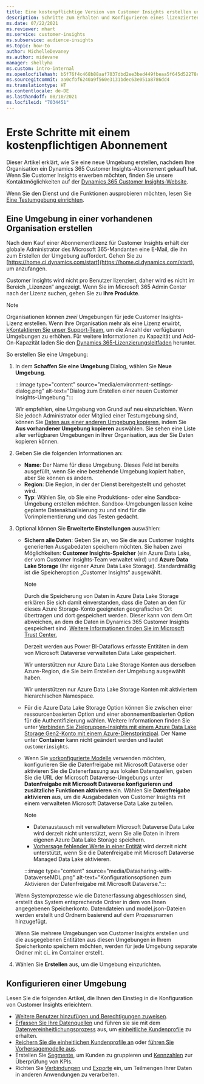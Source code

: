 ```yaml
---
title: Eine kostenpflichtige Version von Customer Insights erstellen und konfigurieren
description: Schritte zum Erhalten und Konfigurieren eines lizenzierten Abonnements von Dynamics 365 Customer Insights.
ms.date: 07/22/2021
ms.reviewer: mhart
ms.service: customer-insights
ms.subservice: audience-insights
ms.topic: how-to
author: MichelleDevaney
ms.author: midevane
manager: shellyha
ms.custom: intro-internal
ms.openlocfilehash: b5f76f4c468b88aaf7037dbd2ee3bed449fbeaa5f645d52278eee05b36b4e328
ms.sourcegitcommit: aa0cfbf6240a9f560e3131bdec63e051a8786dd4
ms.translationtype: HT
ms.contentlocale: de-DE
ms.lasthandoff: 08/10/2021
ms.locfileid: "7034451"
---
```

# <a name="get-started-with-a-paid-subscription"></a>Erste Schritte mit einem kostenpflichtigen Abonnement

Dieser Artikel erklärt, wie Sie eine neue Umgebung erstellen, nachdem Ihre Organisation ein Dynamics 365 Customer Insights-Abonnement gekauft hat. Wenn Sie Customer Insights erwerben möchten, finden Sie unsere Kontaktmöglichkeiten auf der [Dynamics 365 Customer Insights-Website](https://dynamics.microsoft.com/ai/customer-insights/). 

Wenn Sie den Dienst und die Funktionen ausprobieren möchten, lesen Sie [Eine Testumgebung einrichten](get-started-trial.md).

## <a name="create-an-environment-in-an-existing-organization"></a>Eine Umgebung in einer vorhandenen Organisation erstellen

Nach dem Kauf einer Abonnementlizenz für Customer Insights erhält der globale Administrator des Microsoft 365-Mandanten eine E-Mail, die ihn zum Erstellen der Umgebung auffordert. Gehen Sie zu [https://home.ci.dynamics.com/start](https://home.ci.dynamics.com/start), um anzufangen. 

Customer Insights wird nicht pro Benutzer lizenziert, daher wird es nicht im Bereich „Lizenzen“ angezeigt. Wenn Sie im Microsoft 365 Admin Center nach der Lizenz suchen, gehen Sie zu **Ihre Produkte**. 

> [!NOTE]
> Organisationen können *zwei* Umgebungen für jede Customer Insights-Lizenz erstellen. Wenn Ihre Organisation mehr als eine Lizenz erwirbt, [kKontaktieren Sie unser Support-Team](https://go.microsoft.com/fwlink/?linkid=2079641), um die Anzahl der verfügbaren Umgebungen zu erhöhen. Für weitere Informationen zu Kapazität und Add-On-Kapazität laden Sie den [Dynamics 365-Lizenzierungsleitfaden](https://go.microsoft.com/fwlink/?LinkId=866544) herunter.

So erstellen Sie eine Umgebung:

1. In dem **Schaffen Sie eine Umgebung** Dialog, wählen Sie **Neue Umgebung**.

   :::image type="content" source="media/environment-settings-dialog.png" alt-text="Dialog zum Erstellen einer neuen Customer Insights-Umgebung.":::

   Wir empfehlen, eine Umgebung von Grund auf neu einzurichten. Wenn Sie jedoch Administrator oder Mitglied einer Testumgebung sind, können Sie [Daten aus einer anderen Umgebung kopieren](manage-environments.md#copy-the-environment-configuration), indem Sie **Aus vorhandener Umgebung kopieren** auswählen. Sie sehen eine Liste aller verfügbaren Umgebungen in Ihrer Organisation, aus der Sie Daten kopieren können.

1. Geben Sie die folgenden Informationen an:
   - **Name**: Der Name für diese Umgebung. Dieses Feld ist bereits ausgefüllt, wenn Sie eine bestehende Umgebung kopiert haben, aber Sie können es ändern.
   - **Region**: Die Region, in der der Dienst bereitgestellt und gehostet wird.
   - **Typ**: Wählen Sie, ob Sie eine Produktions- oder eine Sandbox-Umgebung erstellen möchten. Sandbox-Umgebungen lassen keine geplante Datenaktualisierung zu und sind für die Vorimplementierung und das Testen gedacht.
   
1. Optional können Sie **Erweiterte Einstellungen** auswählen:

   - **Sichern alle Daten**: Geben Sie an, wo Sie die aus Customer Insights generierten Ausgabedaten speichern möchten. Sie haben zwei Möglichkeiten: **Customer Insights-Speicher** (ein Azure Data Lake, der vom Customer Insights-Team verwaltet wird) und **Azure Data Lake Storage** (Ihr eigener Azure Data Lake Storage). Standardmäßig ist die Speicheroption „Customer Insights“ ausgewählt.

     > [!NOTE]
     > Durch die Speicherung von Daten in Azure Data Lake Storage erklären Sie sich damit einverstanden, dass die Daten an den für dieses Azure Storage-Konto geeigneten geografischen Ort übertragen und dort gespeichert werden. Dieser kann von dem Ort abweichen, an dem die Daten in Dynamics 365 Customer Insights gespeichert sind. [Weitere Informationen finden Sie im Microsoft Trust Center.](https://www.microsoft.com/trust-center)
     >
     > Derzeit werden aus Power BI-Dataflows erfasste Entitäten in dem von Microsoft Dataverse verwalteten Data Lake gespeichert. 
     > 
     > Wir unterstützen nur Azure Data Lake Storage Konten aus derselben Azure-Region, die Sie beim Erstellen der Umgebung ausgewählt haben. 
     > 
     > Wir unterstützen nur Azure Data Lake Storage Konten mit aktiviertem hierarchischen Namespace.


   - Für die Azure Data Lake Storage Option können Sie zwischen einer ressourcenbasierten Option und einer abonnementbasierten Option für die Authentifizierung wählen. Weitere Informationen finden Sie unter [Verbinden Sie Zielgruppen-Insights mit einem Azure Data Lake Storage Gen2-Konto mit einem Azure-Dienstprinzipal](connect-service-principal.md). Der Name unter **Container** kann nicht geändert werden und lautet `customerinsights`.
   
   - Wenn Sie [vorkonfigurierte Modelle](predictions-overview.md#out-of-box-models) verwenden möchten, konfigurieren Sie die Datenfreigabe mit Microsoft Dataverse oder aktivieren Sie die Datenerfassung aus lokalen Datenquellen, geben Sie die URL der Microsoft Dataverse-Umgebungs unter **Datenfreigabe mit Microsoft Dataverse konfigurieren und zusätzliche Funktionen aktivieren** ein. Wählen Sie **Datenfreigabe aktivieren** aus, um die Ausgabedaten von Customer Insights mit einem verwalteten Microsoft Dataverse Data Lake zu teilen.

     > [!NOTE]
     > - Datenaustausch mit verwaltetem Microsoft Dataverse Data Lake wird derzeit nicht unterstützt, wenn Sie alle Daten in Ihrem eigenen Azure Data Lake Storage speichern.
     > - [Vorhersage fehlender Werte in einer Entität](predictions.md) wird derzeit nicht unterstützt, wenn Sie die Datenfreigabe mit Microsoft Dataverse Managed Data Lake aktivieren.

     :::image type="content" source="media/Datasharing-with-DataverseMDL.png" alt-text="Konfigurationsoptionen zum Aktivieren der Datenfreigabe mit Microsoft Dataverse.":::

   Wenn Systemprozesse wie die Datenerfassung abgeschlossen sind, erstellt das System entsprechende Ordner in dem von Ihnen angegebenen Speicherkonto. Datendateien und model.json-Dateien werden erstellt und Ordnern basierend auf dem Prozessnamen hinzugefügt.

   Wenn Sie mehrere Umgebungen von Customer Insights erstellen und die ausgegebenen Entitäten aus diesen Umgebungen in Ihrem Speicherkonto speichern möchten, werden für jede Umgebung separate Ordner mit ci_<environmentid> im Container erstellt.

1. Wählen Sie **Erstellen** aus, um die Umgebung einzurichten. 

## <a name="configure-an-environment"></a>Konfigurieren einer Umgebung

Lesen Sie die folgenden Artikel, die Ihnen den Einstieg in die Konfiguration von Customer Insights erleichtern. 

- [Weitere Benutzer hinzufügen und Berechtigungen zuweisen](permissions.md).
- [Erfassen Sie Ihre Datenquellen](data-sources.md) und führen sie sie mit dem [Datenvereinheitlichungsprozess](data-unification.md) aus, um [einheitliche Kundenprofile](customer-profiles.md) zu erhalten.
- [Reichern Sie die einheitlichen Kundenprofile an](enrichment-hub.md) oder [führen Sie Vorhersagemodelle aus](predictions-overview.md).
- Erstellen Sie [Segmente](segments.md), um Kunden zu gruppieren und [Kennzahlen](measures.md) zur Überprüfung von KPIs.
- Richten Sie [Verbindungen](connections.md) und [Exporte](export-destinations.md) ein, um Teilmengen Ihrer Daten in anderen Anwendungen zu verarbeiten.
